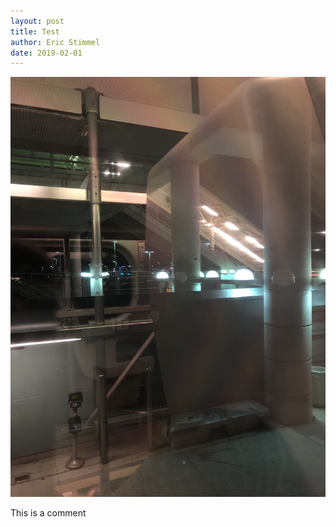 ```yaml
---
layout: post
title: Test
author: Eric Stimmel
date: 2019-02-01
--- 
```


![caltrainwindow.](.\images\posts\20190201-test\caltrainwindow.jpg)

This is a comment
